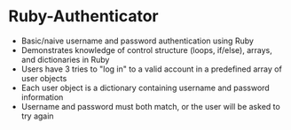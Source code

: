 # Ruby-Authenticator
* Basic/naive username and password authentication using Ruby
* Demonstrates knowledge of control structure (loops, if/else), arrays, and dictionaries in Ruby
* Users have 3 tries to "log in" to a valid account in a predefined array of user objects
* Each user object is a dictionary containing username and password information
* Username and password must both match, or the user will be asked to try again

